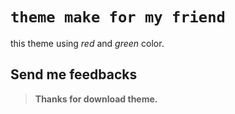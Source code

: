 # `theme make for my friend`

this theme using _red_ and _green_ color.

## Send me feedbacks

> **Thanks for download theme.**
